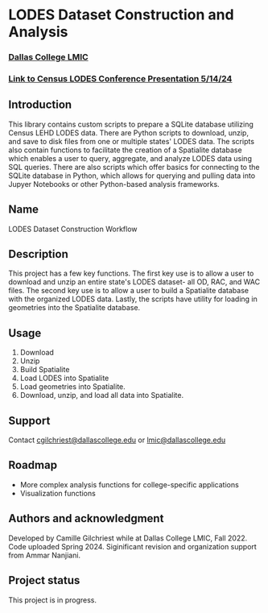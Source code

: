 # LODES Dataset Construction and Analysis 
### [Dallas College LMIC](https://www.dallascollege.edu/business-industry/lmic/pages/default.aspx)
### [Link to Census LODES Conference Presentation 5/14/24](https://dcccd-my.sharepoint.com/:b:/g/personal/cmg0003_dcccd_edu/EaBivKBfW0lPhPhbRKtQixABMVPj92AGfRYFMC2JLEgBLA?e=nClNY0)
## Introduction

This library contains custom scripts to prepare a SQLite database utilizing Census LEHD LODES data. There are Python scripts to download, unzip, and save to disk files from one or multiple states' LODES data. The scripts also contain functions to facilitate the creation of a Spatialite database which enables a user to query, aggregate, and analyze LODES data using SQL queries. There are also scripts which offer basics for connecting to the SQLite database in Python, which allows for querying and pulling data into Jupyer Notebooks or other Python-based analysis frameworks. 

## Name
LODES Dataset Construction Workflow

## Description
This project has a few key functions. The first key use is to allow a user to download and unzip an entire state's LODES dataset- all OD, RAC, and WAC files. The second key use is to allow a user to build a Spatialite database with the organized LODES data. Lastly, the scripts have utility for loading in geometries into the Spatialite database.

## Usage
1. Download
2. Unzip
3. Build Spatialite
4. Load LODES into Spatialite
5. Load geometries into Spatialite.
6. Download, unzip, and load all data into Spatialite.

## Support
Contact cgilchriest@dallascollege.edu or lmic@dallascollege.edu

## Roadmap
- More complex analysis functions for college-specific applications
- Visualization functions 

## Authors and acknowledgment
Developed by Camille Gilchriest while at Dallas College LMIC, Fall 2022. Code uploaded Spring 2024. Siginificant revision and organization support from Ammar Nanjiani. 

## Project status
This project is in progress.

